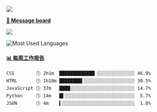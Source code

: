 [![](https://count.getloli.com/get/@SmaIIstars.github.readme)](https://count.getloli.com/)


[**💬 Message board**](https://chat.getloli.com/room/@SmaIIstars.github)

[![](https://chat.getloli.com/room/@SmaIIstars.github/svg?width=600&height=100&limit=20&theme=light&fontSize=14)](https://chat.getloli.com/room/@SmaIIstars.github)


![Most Used Languages](https://github-readme-stats.vercel.app/api/top-langs/?username=SmaIIstars&theme=dark&layout=compact)

<!-- waka-box start -->
#### <a href="https://gist.github.com/7bedf98e5eb1c9dafa176cc06c2428a5" target="_blank">📊 每周工作报告</a>
```text
CSS        🕓 2h1m  █████████████▏░░░░░░░░░░░░░░ 46.9%
HTML       🕓 1h18m ████████▌░░░░░░░░░░░░░░░░░░░ 30.5%
JavaScript 🕓 37m   ████░░░░░░░░░░░░░░░░░░░░░░░░ 14.7%
Python     🕓 14m   █▌░░░░░░░░░░░░░░░░░░░░░░░░░░  5.7%
JSON       🕓 4m    ▍░░░░░░░░░░░░░░░░░░░░░░░░░░░  1.8%
```
<!-- Powered by https://github.com/journey-ad/waka-box-go . -->
<!-- waka-box end -->
